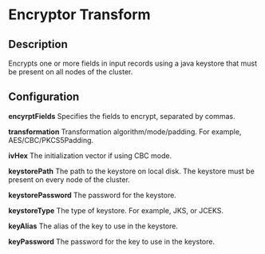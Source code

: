 # Encryptor Transform


Description
-----------
Encrypts one or more fields in input records using a java keystore 
that must be present on all nodes of the cluster.


Configuration
-------------
**encyrptFields** Specifies the fields to encrypt, separated by commas.

**transformation** Transformation algorithm/mode/padding. For example, AES/CBC/PKCS5Padding.

**ivHex** The initialization vector if using CBC mode.

**keystorePath** The path to the keystore on local disk. The keystore must be present on every node of the cluster.

**keystorePassword** The password for the keystore.

**keystoreType** The type of keystore. For example, JKS, or JCEKS.

**keyAlias** The alias of the key to use in the keystore.

**keyPassword** The password for the key to use in the keystore.
